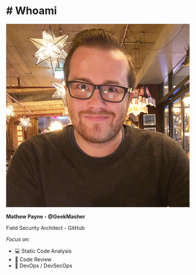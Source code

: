 <!-- _class: -->
# # Whoami

![bg fit right:30% drop-shadow:15px,15px,15px,rgba(0,0,0,.4)](../common/profile-mathew.png)

**Mathew Payne - @GeekMasher**

Field Security Architect - GitHub

*Focus on:*

- :computer: Static Code Analysis 
- :eyes: Code Review 
- :handshake: DevOps / DevSecOps 
